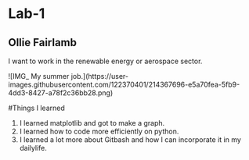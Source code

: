 # Lab-1
<html>
  <head>
    <h2> Ollie Fairlamb </h2>
  </head>
  <body>
    <p> I want to work in the renewable energy or aerospace sector. </p>
    ![IMG_ My summer job.](https://user-images.githubusercontent.com/122370401/214367696-e5a70fea-5fb9-4dd3-8427-a78f2c36bb28.png)
    </div>
</html>

#Things I learned
1. I learned matplotlib and got to make a graph.
2. I learned how to code more efficiently on python.
3. I learned a lot more about Gitbash and how I can incorporate it in my dailylife. 
